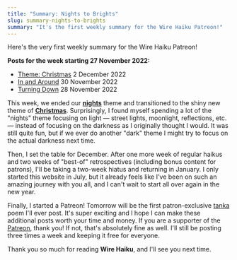 ```yaml
---
title: "Summary: Nights to Brights"
slug: summary-nights-to-brights
summary: "It's the first weekly summary for the Wire Haiku Patreon!"
---
```


Here's the very first weekly summary for the Wire Haiku Patreon! 

**Posts for the week starting 27 November 2022:**

- [Theme: Christmas](/posts/2022/12/theme-christmas/) 2 December 2022
- [In and Around](/posts/2022/11/in-and-around/) 30 November 2022
- [Turning Down](/posts/2022/11/turning-down/) 28 November 2022

This week, we ended our **[nights][1]** theme and transitioned to the shiny new theme of **[Christmas][2]**. 
Surprisingly, I found myself spending a lot of the "nights" theme focusing on light — street lights, moonlight, reflections, etc. — instead of focusing on the darkness as I originally thought I would.
It was still quite fun, but if we ever do another "dark" theme I might try to focus on the actual darkness next time.

Then, I set the table for December. 
After one more week of regular haikus and two weeks of "best-of" retrospectives (including bonus content for patrons), I'll be taking a two-week hiatus and returning in January. 
I only started this website in July, but it already feels like I've been on such an amazing journey with you all, and I can't wait to start all over again in the new year.

Finally, I started a Patreon! 
Tomorrow will be the first patron-exclusive [tanka][3] poem I'll ever post. 
It's super exciting and I hope I can make these additional posts worth your time and money.
If you are a supporter of the [Patreon][4], thank you!
If not, that's absolutely fine as well.
I'll still be posting three times a week and keeping it free for everyone.

Thank you so much for reading **Wire Haiku**, and I'll see you next time.

[1]: /theme/nights/
[2]: /theme/christmas/
[3]: https://en.wikipedia.org/wiki/Tanka
[4]: https://www.patreon.com/wirehaiku
